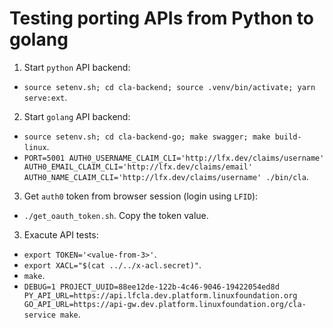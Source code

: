 # Testing porting APIs from Python to golang

1) Start `python` API backend:
- `` source setenv.sh; cd cla-backend; source .venv/bin/activate; yarn serve:ext ``.

2) Start `golang` API backend:
- `` source setenv.sh; cd cla-backend-go; make swagger; make build-linux ``.
- `` PORT=5001 AUTH0_USERNAME_CLAIM_CLI='http://lfx.dev/claims/username' AUTH0_EMAIL_CLAIM_CLI='http://lfx.dev/claims/email' AUTH0_NAME_CLAIM_CLI='http://lfx.dev/claims/username' ./bin/cla ``.

3) Get `auth0` token from browser session (login using `LFID`):
- `` ./get_oauth_token.sh ``. Copy the token value.

3) Exacute API tests:
- `` export TOKEN='<value-from-3>' ``.
- `` export XACL="$(cat ../../x-acl.secret)" ``.
- `` make ``.
- `` DEBUG=1 PROJECT_UUID=88ee12de-122b-4c46-9046-19422054ed8d PY_API_URL=https://api.lfcla.dev.platform.linuxfoundation.org GO_API_URL=https://api-gw.dev.platform.linuxfoundation.org/cla-service make ``.
